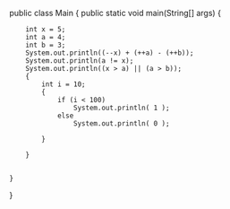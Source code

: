 
public class Main {
    public static void main(String[] args) {


        int x = 5;
        int a = 4;
        int b = 3;
        System.out.println((--x) + (++a) - (++b));
        System.out.println(a != x);
        System.out.println((x > a) || (a > b));
        {
            int i = 10;
            {
                if (i < 100)
                    System.out.println( 1 );
                else
                    System.out.println( 0 );

            }

        }


    }

}
